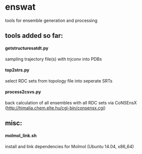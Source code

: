 enswat
======

tools for ensemble generation and processing

## tools added so far:

#### getstructuresatdt.py
sampling trajectory file(s) with trjconv into PDBs

#### top2strs.py
select RDC sets from topology file into seperate SRTs

#### process2csvs.py
back calculation of all ensembles with all RDC sets via CoNSEnsX
(http://himalia.chem.elte.hu/cgi-bin/consensx.cgi)

## misc:

#### molmol_link.sh
install and link dependencies for Molmol (Ubuntu 14.04, x86_64)
